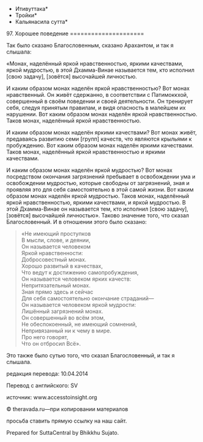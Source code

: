 * Итивуттака*
* Тройки*
* Кальянасила сутта*

97\. Хорошее поведение
\=\=\=\=\=\=\=\=\=\=\=\=\=\=\=\=\=\=\=\=\=

Так было сказано Благословенным, сказано Арахантом, и так я слышала:

«Монах, наделённый яркой нравственностью, яркими качествами, яркой мудростью, в этой Дхамма\-Винае называется тем, кто исполнил \[свою задачу\], \[зовётся\] высочайшей личностью\.

И каким образом монах наделён яркой нравственностью? Вот монах нравственный\. Он живёт сдержанно, в соответствии с Патимоккхой, совершенный в своём поведении и своей деятельности\. Он тренирует себя, следуя принятым правилам, и видя опасность в малейшем их нарушении\. Вот каким образом монах наделён яркой нравственностью\. Таков монах, наделённый яркой нравственностью\.

И каким образом монах наделён яркими качествами? Вот монах живёт, предаваясь развитию семи \[групп\] качеств, что являются крыльями к пробуждению\. Вот каким образом монах наделён яркими качествами\. Таков монах, наделённый яркой нравственностью и яркими качествами\.

И каким образом монах наделён яркой мудростью? Вот монах посредством окончания загрязнений пребывает в освобождении ума и освобождении мудростью, которые свободны от загрязнений, зная и проявляя это для себя самостоятельно в этой самой жизни\. Вот каким образом монах наделён яркой мудростью\. Таков монах, наделённый яркой нравственностью, яркими качествами, и яркой мудростью\. В этой Дхамма\-Винае он называется тем, кто исполнил \[свою задачу\], \[зовётся\] высочайшей личностью»\. Таково значение того, что сказал Благословенный\. И в отношении этого было сказано:

> «Не имеющий проступков  
> В мысли, слове, и деянии,  
> Он называется человеком  
> Яркой нравственности:  
> Добросовестный монах\.  
> Хорошо развитый в качествах,  
> Что ведут к достижению самопробуждения,  
> Он называется человеком ярких качеств:  
> Непритязательный монах\.  
> Зная прямо здесь и сейчас  
> Для себя самостоятельно окончание страданий—  
> Он называется человеком яркой мудрости:  
> Лишённый загрязнений монах\.  
> Он совершенный во всём этом,  
> Не обеспокоенный, не имеющий сомнений,  
> Непривязанный ни к чему в мире\.  
> Про него говорят,  
> Что он отбросил Всё»\.

Это также было сутью того, что сказал Благословенный, и так я слышала\.

редакция перевода: 10\.04\.2014

Перевод с английского: SV

источник: www\.accesstoinsight\.org

© theravada\.ru—при копировании материалов

просьба ставить прямую ссылку на наш сайт\.

Prepared for SuttaCentral by Bhikkhu Sujato\.